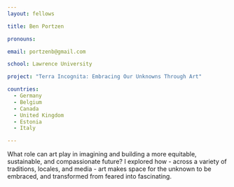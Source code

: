 ```yaml
---
layout: fellows

title: Ben Portzen

pronouns: 

email: portzenb@gmail.com

school: Lawrence University

project: "Terra Incognita: Embracing Our Unknowns Through Art"

countries:
  - Germany
  - Belgium
  - Canada
  - United Kingdom
  - Estonia
  - Italy

---
```


What role can art play in imagining and building a more equitable, sustainable, and compassionate future? I explored how - across a variety of traditions, locales, and media - art makes space for the unknown to be embraced, and transformed from feared into fascinating.
